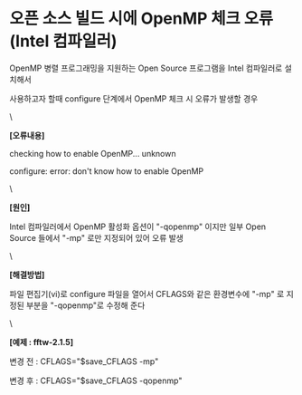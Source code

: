 # 오픈 소스 빌드 시에 OpenMP 체크 오류 (Intel 컴파일러)

OpenMP 병렬 프로그래밍을 지원하는 Open Source 프로그램을 Intel 컴파일러로 설치해서

사용하고자 할때 configure 단계에서 OpenMP 체크 시 오류가 발생할 경우&#x20;

\


**\[오류내용]**

checking how to enable OpenMP... unknown

configure: error: don't know how to enable OpenMP

\


**\[원인]**

Intel 컴파일러에서 OpenMP 활성화 옵션이 "-qopenmp" 이지만 일부 Open Source 들에서 "-mp" 로만 지정되어 있어 오류 발생

\


**\[해결방법]**

파일 편집기(vi)로 configure 파일을 열어서 CFLAGS와 같은 환경변수에 "-mp" 로 지정된 부분을 "-qopenmp"로 수정해 준다

\


**\[예제 : fftw-2.1.5]**

변경 전 : CFLAGS="$save\_CFLAGS -mp"

변경 후 : CFLAGS="$save\_CFLAGS -qopenmp"
